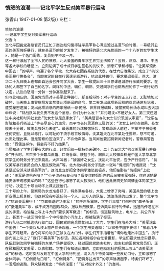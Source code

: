 ### 愤怒的浪潮——记北平学生反对美军暴行运动
张香山
1947-01-08
第2版()
专栏：

    愤怒的浪潮
    ——记北平学生反对美军暴行运动
    张香山
    当北平国民党高级官员们正忙于商议如何使得驻平美军称心满意渡过圣诞节的时候，一幕极其丑恶的美军强奸暴行，就在圣诞节的前夕发生了。被强奸的是北大先修班的一个十八岁的女学生沈×，她是一个名门闺秀，复员到平不及一月。
    这一暴行激起了全市人民的愤怒，北大爱国的青年学生界完全沸腾了！翌日，燕京、清华、中法等各大学校的墙壁上，立刻贴满了成十成百学生签名的抗议书、消息汇录和标语。“让美军滚出中国去！”的呼声，响遍了各个学校，北大各社团各系级的代表，在廿六日晚集议，成立了“抗议美军暴行筹备会”，当即决定卅日举行罢课示威游行，抗议此种兽行，要求撤退美军。燕大、清华二十九日晚上也都由自治会召开同学大会，学生一致提出三十日停课进城游行示威的要求，在场的人都签下了自己的名字。同样的中法、辅仁、朝阳、交通同学们也都热烈的作了一致行动的决定，抗议的怒潮一分钟一分钟高涨起来了。
    但与此相反的，国民党当局对于美军此种兽行，却百般辩饰；对于学生的正义行动，无耻地加以破坏，当天晚上由警察局发出禁登此项新闻的命令，第二天发出此项新闻稿的亚光通讯社记者，遭受秘密逮捕；发出此项消息的两家报纸——新民报、世界日报编辑，被警察局长汤永咸叫去大加申斥说：“陆战队叫我负责不发这个消息，你们为什么发？”并污蔑沈×不是好女人。第二天还通过中央社和时间社发出“沈女士似是良家女子”，“美兵是否与沈女士认识须加以审查”，“沈系在影院和美兵搭讪上”等丧尽良心的滥言。而平市长何思源竟无耻的说：“沈女士经检查结果，处女膜未十分破，故美兵强奸为未遂”。最恶毒的为沈被强奸后，警察局派人前往，不单不予被辱者任何安慰，且施以毒打，以可耻的下流手段百般侮辱。沈某姐夫在北平某处任要职，怒不可遏，出面处理此事，但是警察的压迫来了，不许他声张。当风闻他要招待新闻记者时，警察局警告他：“假使这样作，将会有不好的结果”。
    当局知道了学生们要有大的行动，赶忙组织一批特务来破坏。二十九日北大“抗议美军暴行筹备会”开会时，三百多个头戴瓜皮帽、口衔香烟、腰挂手枪、胸佩北大校徽自称是中国大学华北学院学生的特务分子进来捣乱，大声叫嚣；“被强奸之女生，扰乱北平治安，应予严行惩罚”，“抗议美军暴行委员会的人是民族败类”等。北大校内特务分子贴出一张叫“情报网”的墙报说：“沈某是延安派来诱惑美军的”。这消息立即把全体同学激怒到极点，他们在那些“情报网”上批道：“美军是你爸爸吗？”“小子你还有良心吗？假使你的姐姐你的母亲被美军强奸，你也说她是延安派来诱惑美军的吗？”这些丑行也激怒了北大教授们，他们因此反而更加同情全体同学正义行动，决定三十号自动不上课支援他们。
    三十号的上午，警察局的水龙准备好了，特务满布各校，大街上增添了岗哨，美国兵营的墙上也新安置上机关枪，但这并没有吓退任何一个人，三万人的队伍，浩浩荡荡的出发了，整个北平市为“抗议美军暴行！”“立即撤退驻华美军！”的呼声所震憾，学生们高唱“打倒列强”曲子所谱的“撤退美军”歌，成千成万的围观群众，报以热烈鼓掌，控诉美军暴行的传单，迅速的传递在市民的手里，柏油路上写上斗大的“要求美军撤退！”的标语，街道建筑物上，电车上、共公汽车上，甚至十一战区司令部一个中将坐的小汽车上，都被贴满了标语。
    游行队伍二时抵达执行部门口，国民党的宪兵慌忙闭上了大门，学生们在墙外大喊：“美军滚出中国去！”一个美兵从楼上窗户伸头观看，一个学生用英语喊：“回家去中国不要你！”接着几千学生齐呼起来。吉伦将军的助手正被关在大门外，学生们齐手指着他“请你也走出中国去”。执行部门匾上写上了“我们不需美军”的标语。美记者斯缔威尔在忙着摄影，学生们要求他忠实报导。
    队伍赶到沈同学被强奸的东单广场停留很久，经过国民党励志社时，励志社的国民党官员们，正在颐和园大宴美军，以表慰籍。学生们有知道此事的，立即在励志社的招牌上写上“请美军滚蛋”的标语。这时突然发现在中国大学的行列里，混入几个特务叫喊一些反动口号，立即激怒了全体同学，“打倒反动口号”、“打倒特务”、“把特务拉出来”的呼声沸扬起来，特务们吓坏了，一溜烟的逃跑，群众随着发出：“特务滚蛋！”“反对奴才外交！”的轰鸣。
